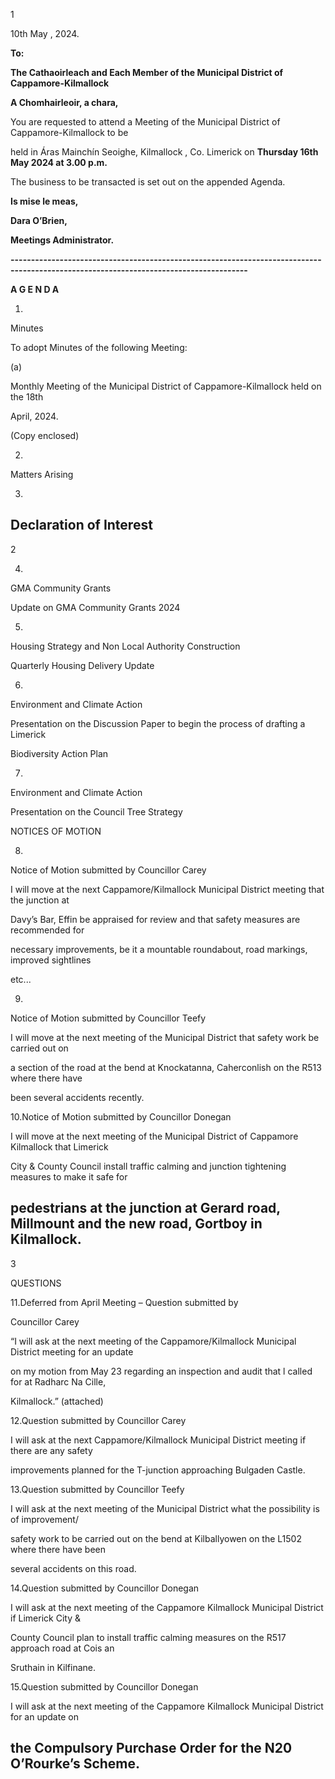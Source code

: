 1

10th May , 2024.

**To:**

**The Cathaoirleach and Each Member of the Municipal District of Cappamore-Kilmallock**

**A Chomhairleoir, a chara,**

You are requested to attend a Meeting of the Municipal District of Cappamore-Kilmallock to be

held in Áras Mainchín Seoighe, Kilmallock , Co. Limerick on **Thursday 16th** **May 2024 at 3.00 p.m.**

The business to be transacted is set out on the appended Agenda.

**Is mise le meas,**

**Dara O’Brien,**

**Meetings Administrator.**

**--------------------------------------------------------------------------------------------------------------------------------------**

**A G E N D A**

1.

Minutes

To adopt Minutes of the following Meeting:

(a)

Monthly Meeting of the Municipal District of Cappamore-Kilmallock held on the 18th

April, 2024.

(Copy enclosed)

2.

Matters Arising

3.

Declaration of Interest
---
2

4.

GMA Community Grants

Update on GMA Community Grants 2024

5.

Housing Strategy and Non Local Authority Construction

Quarterly Housing Delivery Update

6.

Environment and Climate Action

Presentation on the Discussion Paper to begin the process of drafting a Limerick

Biodiversity Action Plan

7.

Environment and Climate Action

Presentation on the Council Tree Strategy

NOTICES OF MOTION

8.

Notice of Motion submitted by Councillor Carey

I will move at the next Cappamore/Kilmallock Municipal District meeting that the junction at

Davy’s Bar, Effin be appraised for review and that safety measures are recommended for

necessary improvements, be it a mountable roundabout, road markings, improved sightlines

etc...

9.

Notice of Motion submitted by Councillor Teefy

I will move at the next meeting of the Municipal District that safety work be carried out on

a section of the road at the bend at Knockatanna, Caherconlish on the R513 where there have

been several accidents recently.

10.Notice of Motion submitted by Councillor Donegan

I will move at the next meeting of the Municipal District of Cappamore Kilmallock that Limerick

City & County Council install traffic calming and junction tightening measures to make it safe for

pedestrians at the junction at Gerard road, Millmount and the new road, Gortboy in Kilmallock.
---
3

QUESTIONS

11.Deferred from April Meeting – Question submitted by

Councillor Carey

“I will ask at the next meeting of the Cappamore/Kilmallock Municipal District meeting for an update

on my motion from May 23 regarding an inspection and audit that l called for at Radharc Na Cille,

Kilmallock.” (attached)

12.Question submitted by Councillor Carey

I will ask at the next Cappamore/Kilmallock Municipal District meeting if there are any safety

improvements planned for the T-junction approaching Bulgaden Castle.

13.Question submitted by Councillor Teefy

I will ask at the next meeting of the Municipal District what the possibility is of improvement/

safety work to be carried out on the bend at Kilballyowen on the L1502 where there have been

several accidents on this road.

14.Question submitted by Councillor Donegan

I will ask at the next meeting of the Cappamore Kilmallock Municipal District if Limerick City &

County Council plan to install traffic calming measures on the R517 approach road at Cois an

Sruthain in Kilfinane.

15.Question submitted by Councillor Donegan

I will ask at the next meeting of the Cappamore Kilmallock Municipal District for an update on

the Compulsory Purchase Order for the N20 O’Rourke’s Scheme.
---
